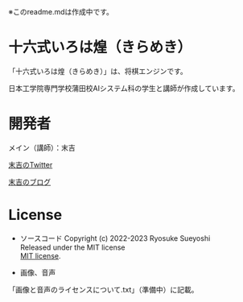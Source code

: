 ※このreadme.mdは作成中です。
  
# 十六式いろは煌（きらめき）
  
「十六式いろは煌（きらめき）」は、将棋エンジンです。
  
日本工学院専門学校蒲田校AIシステム科の学生と講師が作成しています。
  
# 開発者
  
メイン（講師）：末吉
  
[末吉のTwitter](https://twitter.com/16shiki168)
  
[末吉のブログ](https://16-168.hatenablog.jp/)
  
# License
  
- ソースコード
Copyright (c) 2022-2023 Ryosuke Sueyoshi  
Released under the MIT license  
[MIT license](https://opensource.org/licenses/mit-license.php).
  
- 画像、音声
  
「画像と音声のライセンスについて.txt」（準備中）に記載。
